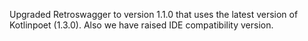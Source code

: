 Upgraded Retroswagger to version 1.1.0 that uses the latest version of Kotlinpoet (1.3.0).
Also we have raised IDE compatibility version.
